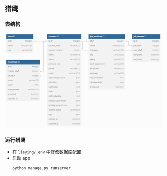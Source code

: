 ## 猎鹰

### 表结构
![](./image/lieying.png)

### 运行猎鹰
- 在 `lieying/.env` 中修改数据库配置
- 启动 app
  ```bash
  python manage.py runserver
  ```